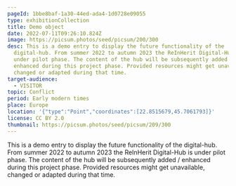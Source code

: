 ```yaml
---
pageId: 1bbe8baf-1a30-44ed-ada4-1d0728e09055
type: exhibitionCollection
title: Demo object
date: 2022-07-11T09:26:10.824Z
image: https://picsum.photos/seed/picsum/200/300
desc: This is a demo entry to display the future functionality of the
  digital-hub. From summer 2022 to autumn 2023 the ReInHerit Digital-Hub is
  under pilot phase. The content of the hub will be subsequently added /
  enhanced during this project phase. Provided resources might get unavailable,
  changed or adapted during that time.
target-audience:
  - VISITOR
topic: Conflict
period: Early modern times
place: Europe
location: '{"type":"Point","coordinates":[22.8515679,45.7061793]}'
license: CC BY 2.0
thumbnail: https://picsum.photos/seed/picsum/209/300
---
```

This is a demo entry to display the future functionality of the digital-hub. From summer 2022 to autumn 2023 the ReInHerit Digital-Hub is under pilot phase. The content of the hub will be subsequently added / enhanced during this project phase. Provided resources might get unavailable, changed or adapted during that time.